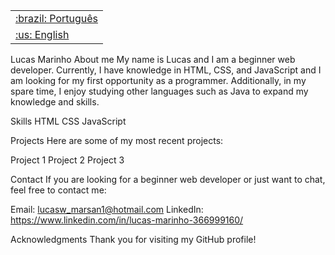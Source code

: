 <table align="right">
   <tr><td><a href="https://github.com/LucasW97/LucasW97/blob/main/README.md">:brazil: Português</a></td></tr>
 <tr><td><a href="https://github.com/LucasW97/LucasW97/blob/main/README-en.md">:us: English</a></td></tr>
</table>

Lucas Marinho
About me
My name is Lucas and I am a beginner web developer. Currently, I have knowledge in HTML, CSS, and JavaScript and I am looking for my first opportunity as a programmer. Additionally, in my spare time, I enjoy studying other languages such as Java to expand my knowledge and skills.

Skills
HTML
CSS
JavaScript

Projects
Here are some of my most recent projects:

Project 1
Project 2
Project 3

Contact
If you are looking for a beginner web developer or just want to chat, feel free to contact me:

Email: lucasw_marsan1@hotmail.com
LinkedIn: https://www.linkedin.com/in/lucas-marinho-366999160/

Acknowledgments
Thank you for visiting my GitHub profile!
